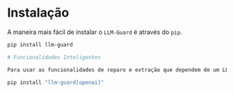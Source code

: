 # Instalação

A maneira mais fácil de instalar o `LLM-Guard` é através do `pip`.

```bash
pip install llm-guard

# Funcionalidades Inteligentes

Para usar as funcionalidades de reparo e extração que dependem de um LLM (como o da OpenAI), você precisa instalar as dependências opcionais.

pip install "llm-guard[openai]"